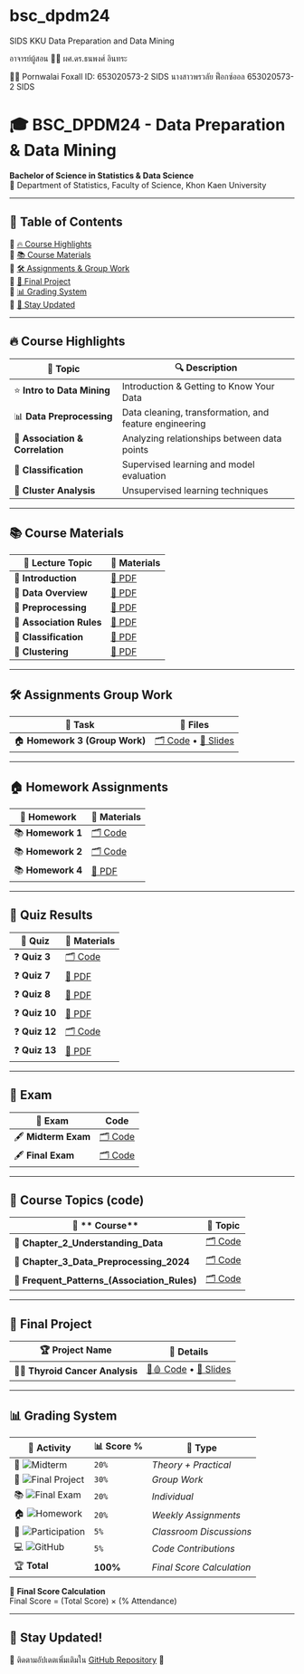 # bsc_dpdm24
SIDS KKU Data Preparation and Data Mining

อาจารย์ผู้สอน 👨‍🏫
ผศ.ดร.ธนพงศ์ อินทระ

🧑‍💻 Pornwalai Foxall ID: 653020573-2 SIDS
      นางสาวพรวลัย ฟ็อกซ์ออล 653020573-2 SIDS


# 🎓 BSC_DPDM24 - Data Preparation & Data Mining  
**Bachelor of Science in Statistics & Data Science**  
📍 Department of Statistics, Faculty of Science, Khon Kaen University  

---

## 📌 **Table of Contents**
🔹 [🔥 Course Highlights](#-course-highlights)  
🔹 [📚 Course Materials](#-course-materials)  
🔹 [🛠 Assignments & Group Work](#-assignments--group-work)  
🔹 [🎯 Final Project](#-final-project)  
🔹 [📊 Grading System](#-grading-system)  
🔹 [📢 Stay Updated](#-stay-updated)  

---

## 🔥 **Course Highlights**  
| 📌 Topic | 🔍 Description |
|----------|--------------|
| ⭐ **Intro to Data Mining** | Introduction & Getting to Know Your Data|
| 📊 **Data Preprocessing** | Data cleaning, transformation, and feature engineering |
| 🔗 **Association & Correlation** | Analyzing relationships between data points |
| 📂 **Classification** | Supervised learning and model evaluation |
| 🤖 **Cluster Analysis** | Unsupervised learning techniques |

---

## 📚 **Course Materials**  
| 🏫 **Lecture Topic** | 📑 **Materials** |
|-----------------|------------------------------------------------|
| 📄 **Introduction** | [📜 PDF](https://github.com/Pornwalaifoxall/bsc_dpdm24/blob/main/01Intro.pdf) |
| 📄 **Data Overview** | [📜 PDF](https://github.com/Pornwalaifoxall/bsc_dpdm24/blob/main/02Data.pdf) |
| 📄 **Preprocessing** | [📜 PDF](https://github.com/Pornwalaifoxall/bsc_dpdm24/blob/main/03Preprocessing.pdf) |
| 📄 **Association Rules** | [📜 PDF](https://github.com/Pornwalaifoxall/bsc_dpdm24/blob/main/06FPBasic.pdf) |
| 📄 **Classification** | [📜 PDF](https://github.com/Pornwalaifoxall/bsc_dpdm24/blob/main/08ClassBasic.pdf) |
| 📄 **Clustering** | [📜 PDF](https://github.com/Pornwalaifoxall/bsc_dpdm24/blob/main/10ClusBasic.pdf) |

---

## 🛠 **Assignments Group Work**  
| 📂 **Task** | 📜 **Files** |
|------------|------------------------------------------|
| 🏠 **Homework 3 (Group Work)** | [🗂️ Code](https://github.com/Pornwalaifoxall/bsc_dpdm24/blob/main/HW3group.ipynb)  •  [📜 Slides](https://github.com/Pornwalaifoxall/bsc_dpdm24/blob/main/HW3.pdf) |

---

## 🏠 **Homework Assignments**  
| 🎒 **Homework** | 📑 **Materials** |
|---------------|------------------------------------------------|
| 📚 **Homework 1** | [🗂️ Code](https://github.com/Pornwalaifoxall/bsc_dpdm24/blob/d5ea095e6f09c22b403c74dae450786128f10df6/Data_Preprocessing_2024.ipynb) |
| 📚 **Homework 2** | [🗂️ Code](https://github.com/Pornwalaifoxall/bsc_dpdm24/blob/5d1d66f9628eea87ccc246deb3e43ca614e9766c/Chapter_3_Data_Preprocessing_2024.ipynb) |
| 📚 **Homework 4** | [📜 PDF](https://github.com/Pornwalaifoxall/bsc_dpdm24/blob/main/HW4.pdf) |

---

## 📖 **Quiz Results**  
| 📂 **Quiz** | 📑 **Materials** |
|------------|------------------------------------------------|
| ❓ **Quiz 3** | [🗂️ Code](https://github.com/Pornwalaifoxall/bsc_dpdm24/blob/4b35a03fab0dabf79473ff2fab23a91009ca1e38/Chapter_2_Understanding_Data.ipynb) |
| ❓ **Quiz 7** | [📜 PDF](https://github.com/Pornwalaifoxall/bsc_dpdm24/blob/4b353806999d305b3217725cfe7f4c3cfeebdf0f/quiz%207.pdf) |
| ❓ **Quiz 8** | [📜 PDF](https://github.com/Pornwalaifoxall/bsc_dpdm24/blob/a4bf5783ae45313958a1ec91098ce01bd9deecf7/Quiz%208.pdf) |
| ❓ **Quiz 10** | [📜 PDF](https://github.com/Pornwalaifoxall/bsc_dpdm24/blob/1d6baba10c09b2ba9f7330766de65e565b441055/Quiz%2010.pdf) |
| ❓ **Quiz 12** | [🗂️ Code](https://github.com/Pornwalaifoxall/bsc_dpdm24/blob/70a8f80ae575a1eb461d73896dbb348ad8736d51/Chapter_5_Classification.ipynb) |
| ❓ **Quiz 13** | [📜 PDF](https://github.com/Pornwalaifoxall/bsc_dpdm24/blob/056bbe3b859b53caffd1a73e171643585e261346/08ClassBasic.pdf) |

---

## 📝 **Exam**
| 📝 **Exam** | **Code** |
|------------|------------------------------------------------|
| 🖋️ **Midterm Exam** | [🗂️ Code](https://github.com/Pornwalaifoxall/bsc_dpdm24/blob/72bd9483c452da9fab8d53affc4e2ac978f02a54/midterm_dpdm24.ipynb) |
| 🖋️ **Final Exam** | [🗂️ Code](https://github.com/Pornwalaifoxall/bsc_dpdm24/blob/c52f851418957379349e9af16d04ec48dd20dda7/Final_Exam.ipynb) |

---

## 📄 **Course Topics (code)**
| 📄 ** Course** | 📜 **Topic** |
|------------|------------------------------------------------|
| 📜 **Chapter_2_Understanding_Data** | [🗂️ Code](https://github.com/Pornwalaifoxall/bsc_dpdm24/blob/10a5eb0c39757f72a2271cdbb0918a605a34e094/Chapter_2_Understanding_Data.ipynb) |
| 📜 **Chapter_3_Data_Preprocessing_2024** | [🗂️ Code](https://github.com/Pornwalaifoxall/bsc_dpdm24/blob/1ad443cc767a555d8aea59bb7c036d233666470f/Chapter_3_Data_Preprocessing_2024.ipynb) |
| 📜 **Frequent_Patterns_(Association_Rules)** | [🗂️ Code](https://github.com/Pornwalaifoxall/bsc_dpdm24/blob/8bd1a82afe33cd699cdff27ae6d8a348be9d0e7d/Frequent_Patterns_(Association_Rules).ipynb) |

---

## 🎯 **Final Project**  
| 🏆 **Project Name** | 📝 **Details** |
|--------------------|------------------------------------------------|
|🦋🧬 **Thyroid Cancer Analysis** | [💊🩸 Code](https://github.com/Pornwalaifoxall/bsc_dpdm24/blob/main/Project_Thyriod_.ipynb)  •  [📜 Slides](https://github.com/Pornwalaifoxall/bsc_dpdm24/blob/main/project%20thyroid%20cancer.pdf) |

---

## 📊 **Grading System**  

| 🏅 Activity | 📊 Score % | 📌 Type |
|------------|------------|----------------------|
| 📝 ![Midterm](https://img.shields.io/badge/Midterm-20%25-blue) | `20%` | *Theory + Practical* |
| 🎯 ![Final Project](https://img.shields.io/badge/Project-30%25-orange) | `30%` | *Group Work* |
| 📚 ![Final Exam](https://img.shields.io/badge/Final-20%25-red) | `20%` | *Individual* |
| 🏠 ![Homework](https://img.shields.io/badge/Homework-20%25-green) | `20%` | *Weekly Assignments* |
| 📢 ![Participation](https://img.shields.io/badge/Participation-5%25-purple) | `5%` | *Classroom Discussions* |
| 💻 ![GitHub](https://img.shields.io/badge/GitHub-5%25-lightgrey) | `5%` | *Code Contributions* |
| 🏆 **Total** | **100%** | *Final Score Calculation* |

🚀 **Final Score Calculation**  
Final Score = (Total Score) × (% Attendance)  

---

## 📢 **Stay Updated!**  
📌 ติดตามอัปเดตเพิ่มเติมใน [GitHub Repository](https://github.com/Pornwalaifoxall/bsc_dpdm24) 🚀  


